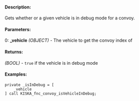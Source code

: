 #### Description:
Gets whether or a given vehicle is in debug mode for a convoy.

#### Parameters:
0: **_vehicle** *(OBJECT)* - The vehicle to get the convoy index of

#### Returns:
*(BOOL)* - `true` if the vehicle is in debug mode

#### Examples:
```sqf
private _isInDebug = [
    _vehicle
] call KISKA_fnc_convoy_isVehicleInDebug;
```

